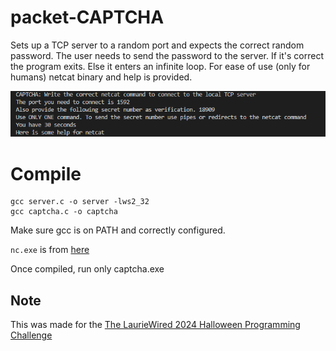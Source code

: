 # packet-CAPTCHA

Sets up a TCP server to a random port and expects the correct random password.
The user needs to send the password to the server. If it's correct the program exits. Else it enters an infinite loop. For ease of use (only for humans) netcat binary and help is provided.

![1](./screenshot.png)

# Compile
```
gcc server.c -o server -lws2_32
gcc captcha.c -o captcha
```

Make sure gcc is on PATH and correctly configured.

`nc.exe` is from [here](https://github.com/int0x33/nc.exe/)

Once compiled, run only captcha.exe

## Note

This was made for the [The LaurieWired 2024 Halloween Programming Challenge](https://github.com/LaurieWired/Halloween_2024_Programming_Challenge)